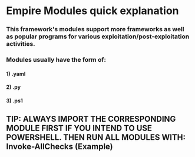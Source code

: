 # Empire Modules quick explanation

### This framework's modules support more frameworks as well as popular programs for various exploitation/post-exploitation activities.

### Modules usually have the form of:

#### 1) .yaml

#### 2) .py

#### 3) .ps1

## TIP: ALWAYS IMPORT THE CORRESPONDING MODULE FIRST IF YOU INTEND TO USE POWERSHELL. THEN RUN ALL MODULES WITH: Invoke-AllChecks (Example)
